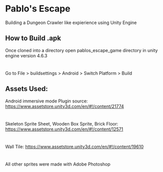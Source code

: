 # Pablo's Escape
Building a Dungeon Crawler like expierience using Unity Engine


How to Build .apk
-----
Once cloned into a directory open pablos_escape_game directory in unity engine version 4.6.3
#
Go to File > buildsettings > Android > Switch Platform > Build


Assets Used:
------
Android immersive mode Plugin source: https://www.assetstore.unity3d.com/en/#!/content/21774
#
Skeleton Sprite Sheet, Wooden Box Sprite, Brick Floor: https://www.assetstore.unity3d.com/en/#!/content/12571
#
Wall Tile: https://www.assetstore.unity3d.com/en/#!/content/19610
#
All other sprites were made with Adobe Photoshop
#


